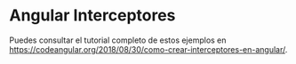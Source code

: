 # Angular Interceptores

Puedes consultar el tutorial completo de estos ejemplos en https://codeangular.org/2018/08/30/como-crear-interceptores-en-angular/.
